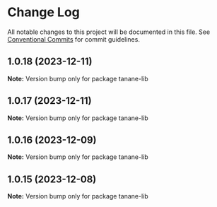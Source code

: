# Change Log

All notable changes to this project will be documented in this file.
See [Conventional Commits](https://conventionalcommits.org) for commit guidelines.

## 1.0.18 (2023-12-11)

**Note:** Version bump only for package tanane-lib





## 1.0.17 (2023-12-11)

**Note:** Version bump only for package tanane-lib





## 1.0.16 (2023-12-09)

**Note:** Version bump only for package tanane-lib





## 1.0.15 (2023-12-08)

**Note:** Version bump only for package tanane-lib
